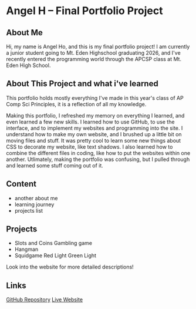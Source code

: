 # Angel H – Final Portfolio Project

## About Me
Hi, my name is Angel Ho, and this is my final portfolio project! I am currently a junior student going to Mt. Eden Highschool graduating 2026, and I've recently entered the programming world through the APCSP class at Mt. Eden High School.

## About This Project and what i've learned
This portfolio holds mostly everything I've made in this year's class of AP Comp Sci Principles, it is a reflection of all my knowledge. 

Making this portfolio, I refreshed my memory on everything I learned, and even learned a few new skills. I learned how to use GitHub, to use the interface, and to implement my websites and programming into the site. I understand how to make my own website, and I brushed up a little bit on moving files and stuff. It was pretty cool to learn some new things about CSS to decorate my website, like text shadows. I also learned how to combine the different files in coding, like how to put the websites within one another. Utlimately, making the portfolio was confusing, but I pulled through and learned some stuff coming out of it.

## Content
- another about me
- learning journey
- projects list
## Projects
- Slots and Coins Gambling game
- Hangman
- Squidgame Red Light Green Light

Look into the website for more detailed descriptions!

## Links
[GitHub Repository](https://github.com/fortniteblaster75/Final-Project/tree/main)
[Live Website](https://fortniteblaster75.github.io/Final-Project/#projects)
